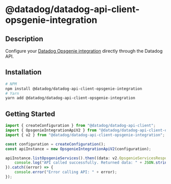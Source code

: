 # @datadog/datadog-api-client-opsgenie-integration

## Description

Configure your [Datadog Opsgenie integration](https://docs.datadoghq.com/integrations/opsgenie/)
directly through the Datadog API.

## Installation

```sh
# NPM
npm install @datadog/datadog-api-client-opsgenie-integration
# Yarn
yarn add @datadog/datadog-api-client-opsgenie-integration
```

## Getting Started
```ts
import { createConfiguration } from "@datadog/datadog-api-client";
import { OpsgenieIntegrationApiV2 } from "@datadog/datadog-api-client-opsgenie-integration";
import { v2 } from "@datadog/datadog-api-client-opsgenie-integration";

const configuration = createConfiguration();
const apiInstance = new OpsgenieIntegrationApiV2(configuration);

apiInstance.listOpsgenieServices().then((data: v2.OpsgenieServicesResponse) => {
    console.log("API called successfully. Returned data: " + JSON.stringify(data));
}).catch((error) => {
    console.error("Error calling API: " + error);
});
```